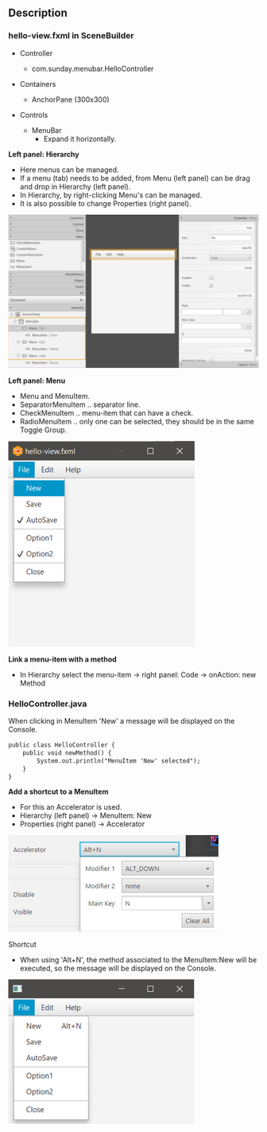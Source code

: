 ## Description

### hello-view.fxml in SceneBuilder

- Controller
  - com.sunday.menubar.HelloController


- Containers
  - AnchorPane (300x300)


- Controls
  - MenuBar
    - Expand it horizontally.


**Left panel: Hierarchy**
- Here menus can be managed.
- If a menu (tab) needs to be added, from Menu (left panel) can be drag and drop in Hierarchy (left panel).  
- In Hierarchy, by right-clicking Menu's can be managed.  
- It is also possible to change Properties (right panel).

![](src/main/resources/images/menu-bar_scene-builder.png)

**Left panel: Menu**
- Menu and MenuItem.
- SeparatorMenuItem .. separator line.
- CheckMenuItem .. menu-item that can have a check.
- RadioMenuItem .. only one can be selected, they should be in the same Toggle Group.

![](src/main/resources/images/menu-bar-1.png)

**Link a menu-item with a method**

- In Hierarchy select the menu-item -> right panel: Code -> onAction: new Method

### HelloController.java

When clicking in MenuItem 'New' a message will be displayed on the Console.

~~~
public class HelloController {
    public void newMethod() {
        System.out.println("MenuItem 'New' selected");
    }
}
~~~

**Add a shortcut to a MenuItem**

- For this an Accelerator is used.
- Hierarchy (left panel) -> MenuItem: New
- Properties (right panel) -> Accelerator

![](src/main/resources/images/accelerator-shortcut.png)

Shortcut
- When using 'Alt+N', the method associated to the MenuItem:New will be executed, so the message will be displayed on the Console.

![](src/main/resources/images/shortcut.png)

